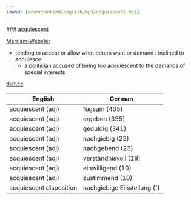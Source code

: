 ```yaml
---
sound: [sound:ankimd/english/mp3/acquiescent.mp3]
---
```


\### acquiescent

[Merriam-Webster](https://www.merriam-webster.com/dictionary/acquiescent)

- tending to accept or allow what others want or demand : inclined to acquiesce
    - a politician accused of being too acquiescent to the demands of special interests

[dict.cc](https://www.dict.cc/acquiescent)

| English        | German       |
| -------------- | ------------ |
| acquiescent (adj) | fügsam (405) |
| acquiescent (adj) | ergeben (355) |
| acquiescent (adj) | geduldig (341) |
| acquiescent (adj) | nachgiebig (25) |
| acquiescent (adj) | nachgebend (23) |
| acquiescent (adj) | verständnisvoll (19) |
| acquiescent (adj) | einwilligend (10) |
| acquiescent (adj) | zustimmend (10) |
| acquiescent disposition | nachgiebige Einstellung (f) |
